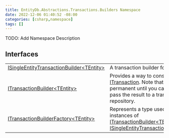 ```yaml
---
title: EntityDb.Abstractions.Transactions.Builders Namespace
date: 2022-12-06 01:40:52 -08:00
categories: [csharp,namespace]
tags: []
---
```



TODO: Add Namespace Description

## Interfaces
<table><tr><td><a href='/posts/csharp.interface.entitydb.abstractions.transactions.builders.isingleentitytransactionbuilder-1/'>ISingleEntityTransactionBuilder&lt;TEntity&gt;</a></td><td>
A transaction builder for a single entity.
</td></tr><tr><td><a href='/posts/csharp.interface.entitydb.abstractions.transactions.builders.itransactionbuilder-1/'>ITransactionBuilder&lt;TEntity&gt;</a></td><td>
Provides a way to construct an <a href='/posts/csharp.interface.entitydb.abstractions.transactions.itransaction/'>ITransaction</a>. Note that no operations are permanent until
you call <!--/posts/csharp.notimplemented.entitydb.abstractions.transactions.builders.itransactionbuilder-1.build/--><a href='#'>Build(Id)</a> and pass the result to a transaction repository.
</td></tr><tr><td><a href='/posts/csharp.interface.entitydb.abstractions.transactions.builders.itransactionbuilderfactory-1/'>ITransactionBuilderFactory&lt;TEntity&gt;</a></td><td>
Represents a type used to create instances of <a href='/posts/csharp.interface.entitydb.abstractions.transactions.builders.itransactionbuilder-1/'>ITransactionBuilder&lt;TEntity&gt;</a> or
<a href='/posts/csharp.interface.entitydb.abstractions.transactions.builders.isingleentitytransactionbuilder-1/'>ISingleEntityTransactionBuilder&lt;TEntity&gt;</a>.
</td></tr></table>
